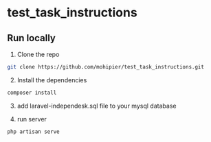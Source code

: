 # test_task_instructions

## Run locally

1. Clone the repo

```sh
git clone https://github.com/mohipier/test_task_instructions.git
```

2. Install the dependencies

```sh
composer install
```


3. add laravel-independesk.sql file to your mysql database


4. run server

```sh
php artisan serve
```

